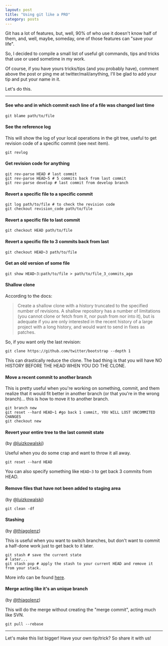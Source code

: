 ```yaml
---
layout: post
title: "Using git like a PRO"
category: posts
---
```


Git has a lot of features, but, well, 90% of who use it doesn't know half of
them, and, well, maybe, someday, one of those features can "save your life".

So, I decided to compile a small list of useful git commands, tips and tricks
that use or used sometime in my work.

Of course, if you have yours tricks/tips (and you probably have), comment above
the post or ping me at twitter/mail/anything, I'll be glad to add your tip and
put your name in it.

Let's do this.

----------


#### See who and in which commit each line of a file was changed last time

    git blame path/to/file

#### See the reference log

This will show the log of your local operations in the git tree, useful to get
revision code of a specific commit (see next item).

    git revlog

#### Get revision code for anything

    git rev-parse HEAD # last commit
    git rev-parse HEAD~5 # 5 commits back from last commit
    git rev-parse develop # last commit from develop branch

#### Revert a specific file to a specific commit

    git log path/to/file # to check the revision code
    git checkout revision_code path/to/file

#### Revert a specific file to last commit

    git checkout HEAD path/to/file

#### Revert a specific file to 3 commits back from last

    git checkout HEAD~3 path/to/file

#### Get an old version of some file

    git show HEAD~3:path/to/file > path/to/file_3_commits_ago

#### Shallow clone

According to the docs:

> Create a shallow clone with a history truncated to the specified number of
revisions. A shallow repository has a number of limitations (you cannot clone
or fetch from it, nor push from nor into it), but is adequate if you are only
interested in the recent history of a large project with a long history, and
would want to send in fixes as patches.

So, if you want only the last revision:

    git clone https://github.com/twitter/bootstrap --depth 1


This can drastically reduce the clone. The bad thing is that you will have NO
HISTORY BEFORE THE HEAD WHEN YOU DO THE CLONE.

#### Move a recent commit to another branch

This is pretty useful when you're working on something, commit, and them
realize that it would fit better in another branch (or that you're in the
wrong branch)... this is how to move it to another branch.

    git branch new
    git reset --hard HEAD~1 #go back 1 commit, YOU WILL LOST UNCOMMITED CHANGES
    git checkout new


#### Revert your entire tree to the last commit state
(by [@luizkowalski](https://github.com/luizkowalski))

Useful when you do some crap and want to throw it all away.

    git reset --hard HEAD

You can also specify something like `HEAD~3` to get back 3 commits from HEAD.


#### Remove files that have not been added to staging area
(by [@luizkowalski](https://github.com/luizkowalski))

    git clean -df


#### Stashing
(by [@thiagolenz](https://github.com/thiagolenz))

This is useful when you want to switch branches, but don't want to commit a
half-done work just to get back to it later.

    git stash # save the current state
    # later...
    git stash pop # apply the stash to your current HEAD and remove it from your stack.

More info can be found [here](http://git-scm.com/book/en/Git-Tools-Stashing).

#### Merge acting like it's an unique branch
(by [@thiagolenz](https://github.com/thiagolenz))

This will do the merge without creating the "merge commit", acting
much like SVN.

    git pull --rebase

---

Let's make this list bigger! Have your own tip/trick? So share it with us!
